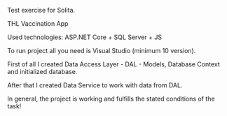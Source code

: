 Test exercise for Solita.

THL Vaccination App

Used technologies: ASP.NET Core + SQL Server + JS 

To run project all you need is Visual Studio (minimum 10 version). 

First of all I created Data Access Layer - DAL - Models, Database Context and initialized database.

After that I created Data Service to work with data from DAL. 

In general, the project is working and fulfills the stated conditions of the task! 
